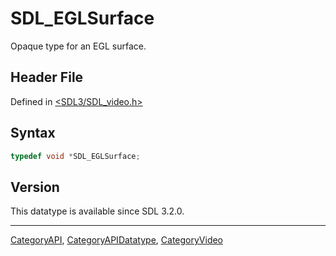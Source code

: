 # SDL_EGLSurface

Opaque type for an EGL surface.

## Header File

Defined in [<SDL3/SDL_video.h>](https://github.com/libsdl-org/SDL/blob/main/include/SDL3/SDL_video.h)

## Syntax

```c
typedef void *SDL_EGLSurface;
```

## Version

This datatype is available since SDL 3.2.0.





----
[CategoryAPI](CategoryAPI), [CategoryAPIDatatype](CategoryAPIDatatype), [CategoryVideo](CategoryVideo)

